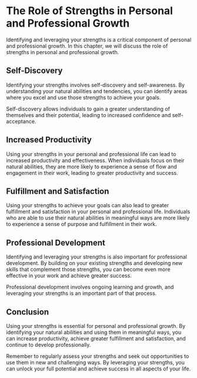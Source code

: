 The Role of Strengths in Personal and Professional Growth
===============================================================================================================================

Identifying and leveraging your strengths is a critical component of personal and professional growth. In this chapter, we will discuss the role of strengths in personal and professional growth.

Self-Discovery
--------------

Identifying your strengths involves self-discovery and self-awareness. By understanding your natural abilities and tendencies, you can identify areas where you excel and use those strengths to achieve your goals.

Self-discovery allows individuals to gain a greater understanding of themselves and their potential, leading to increased confidence and self-acceptance.

Increased Productivity
----------------------

Using your strengths in your personal and professional life can lead to increased productivity and effectiveness. When individuals focus on their natural abilities, they are more likely to experience a sense of flow and engagement in their work, leading to greater productivity and success.

Fulfillment and Satisfaction
----------------------------

Using your strengths to achieve your goals can also lead to greater fulfillment and satisfaction in your personal and professional life. Individuals who are able to use their natural abilities in meaningful ways are more likely to experience a sense of purpose and fulfillment in their work.

Professional Development
------------------------

Identifying and leveraging your strengths is also important for professional development. By building on your existing strengths and developing new skills that complement those strengths, you can become even more effective in your work and achieve greater success.

Professional development involves ongoing learning and growth, and leveraging your strengths is an important part of that process.

Conclusion
----------

Using your strengths is essential for personal and professional growth. By identifying your natural abilities and using them in meaningful ways, you can increase productivity, achieve greater fulfillment and satisfaction, and continue to develop professionally.

Remember to regularly assess your strengths and seek out opportunities to use them in new and challenging ways. By leveraging your strengths, you can unlock your full potential and achieve success in all aspects of your life.
